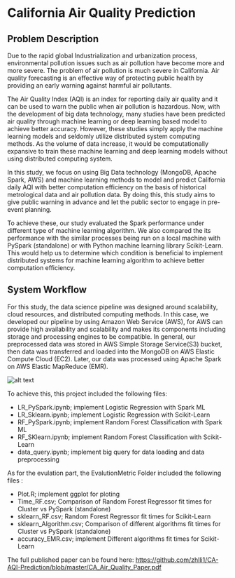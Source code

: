 # California Air Quality Prediction

## Problem Description

Due to the rapid global Industrialization and urbanization process, environmental pollution issues such as air pollution have become more and more severe. The problem of air pollution is much severe in California.  Air quality forecasting is an effective way of protecting public health by providing an early warning against harmful air pollutants.

The Air Quality Index (AQI) is an index for reporting daily air quality and it can be used to warn the public when air pollution is hazardous. Now, with the development of big data technology, many studies have been predicted air quality through machine learning or deep learning based model to achieve better accuracy. However, these studies simply apply the machine learning models and seldomly utilize distributed system computing methods.  As the volume of data increase,  it would be computationally expansive to train these machine learning and deep learning models without using distributed computing system.

In this study, we focus on using Big Data technology (MongoDB, Apache Spark, AWS) and machine learning methods to model and predict California daily AQI with better computation efficiency on the basis of historical metrological data and air pollution data. By doing this, this study aims to give public warning in advance and let the public sector to engage in pre-event planning.

To achieve these, our study evaluated the Spark performance under different type of machine learning algorithm. We also compared the its performance with the similar processes being run on a local machine with PySpark (standalone) or with Python machine learning library Scikit-Learn. This would help us to determine which condition is beneficial to implement distributed systems for machine learning algorithm to achieve better computation efficiency.
 
## System Workflow 

For this study, the data science pipeline was designed around scalability, cloud resources, and distributed computing methods. In this case, we developed our pipeline by using Amazon Web Service (AWS), for AWS can provide high availability and scalability and makes its components including storage and processing engines to be compatible.  In general,  our preprocessed data was stored in AWS Simple Storage Service(S3) bucket, then data was transferred and loaded into the MongoDB on AWS Elastic Compute Cloud (EC2). Later, our data was processed using Apache Spark on AWS Elastic MapReduce (EMR).

![alt text](https://github.com/zhlli1/Spark_AirQualityIndexClassification/blob/master/workflow.png)

To achieve this,  this project included the following files: 

<ul>
<li> LR_PySpark.ipynb; implement Logistic Regression with Spark ML </li>
<li> LR_Sklearn.ipynb; implement Logistic Regression with Scikit-Learn </li>
<li> RF_PySpark.ipynb; implement Random Forest Classification with Spark ML </li>
<li> RF_SKlearn.ipynb; implement Random Forest Classification with Scikit-Learn</li>
<li> data_query.ipynb; implement big query for data loading and data preprocessing </li>
</ul>

As for the evulation part, the EvalutionMetric Folder included the following files :

<ul>
<li> Plot.R; implement ggplot for ploting  </li>
<li> Time_RF.csv; Comparison of Random Forest Regressor fit times for Cluster vs PySpark (standalone) </li>
<li> sklearn_RF.csv; Random Forest Regressor fit times for  Scikit-Learn</li>
<li> sklearn_Algorithm.csv; Comparison of different algorithms fit times for Cluster vs PySpark (standalone) </li>
<li> accuracy_EMR.csv; implement Different algorithms fit times for Scikit-Learn</li>
</ul>

The full published paper can be found here: https://github.com/zhlli1/CA-AQI-Prediction/blob/master/CA_Air_Quality_Paper.pdf
